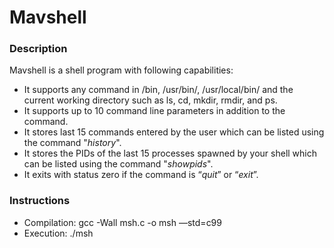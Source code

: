 # Mavshell

### Description
Mavshell is a shell program with following capabilities:
- It supports any command in /bin, /usr/bin/, /usr/local/bin/ and the current working directory such as ls, cd, mkdir, rmdir, and ps. 
- It supports up to 10 command line parameters in addition to the command. 
- It stores last 15 commands entered by the user which can be listed using the command "*history*".
- It stores the PIDs of the last 15 processes spawned by your shell which can be listed using the command "*showpids*".
- It exits with status zero if the command is “*quit*” or “*exit*”.

### Instructions
- Compilation: gcc -Wall msh.c -o msh —std=c99
- Execution: ./msh
